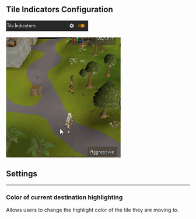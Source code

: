 ## Tile Indicators Configuration

![Setting bar](img/tile-indicators/tile_indicators_plugin.png)

![Skill icon enabled](img/tile-indicators/tile_indicators_example.gif)


## Settings
---
### Color of current destination highlighting
Allows users to change the highlight color of the tile they are moving to.
